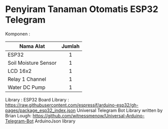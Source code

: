 # Penyiram Tanaman Otomatis ESP32 Telegram
Komponen :

| Nama Alat                 | Jumlah |
| ---------                 | :----: |
| ESP32                     |   1    |
| Soil Moisture Sensor      |   1    |
| LCD 16x2                  |   1    |
| Relay 1 Channel           |   1    |
| Water DC Pump             |   1    |


Library :
ESP32 Board Library : https://raw.githubusercontent.com/espressif/arduino-esp32/gh-pages/package_esp32_index.json
Universal Telegram Bot Library written by Brian Lough: https://github.com/witnessmenow/Universal-Arduino-Telegram-Bot
ArduinoJson library
